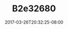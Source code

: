 ---
title: B2e32680
date: 2017-03-26T20:32:25-08:00
draft: false
location: Washington
img_url: https://d17enza3bfujl8.cloudfront.net/b2e32680.jpg
original_fn: ""
tags:
- Washington
- on-the-road

---